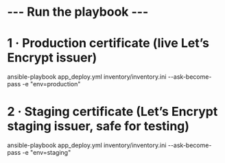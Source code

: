 
# --- Run the playbook ---

# 1 · Production certificate (live Let’s Encrypt issuer)
ansible-playbook app_deploy.yml inventory/inventory.ini --ask-become-pass -e "env=production"

# 2 · Staging certificate (Let’s Encrypt staging issuer, safe for testing)
ansible-playbook app_deploy.yml inventory/inventory.ini --ask-become-pass -e "env=staging"
